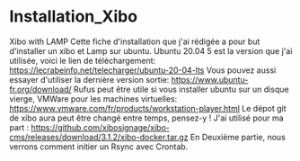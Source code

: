 # Installation_Xibo
Xibo with LAMP
Cette fiche d'installation que j'ai rédigée a pour but d'installer un xibo et Lamp sur ubuntu.
Ubuntu 20.04 5 est la version que j'ai utilisée, voici le lien de téléchargement: https://lecrabeinfo.net/telecharger/ubuntu-20-04-lts
Vous pouvez aussi essayer d'utiliser la dernière version sortie: https://www.ubuntu-fr.org/download/ 
Rufus peut être utile si vous installer ubuntu sur un disque vierge, VMWare pour les machines virtuelles: https://www.vmware.com/fr/products/workstation-player.html
Le dépot git de xibo aura peut être changé entre temps, pensez-y ! 
J'ai utilisé pour ma part : https://github.com/xibosignage/xibo-cms/releases/download/3.1.2/xibo-docker.tar.gz
En Deuxième partie, nous verrons comment initier un Rsync avec Crontab.
